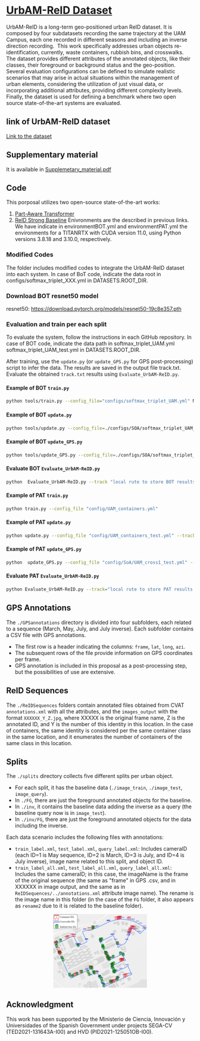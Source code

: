 # [UrbAM-ReID Dataset](https://drive.google.com/drive/folders/1yvZY_EKlkSvUy-By5KvSUB5nUxXamM1D?usp=sharing)


UrbAM-ReID is a long-term geo-positioned urban ReID dataset. It is composed by four subdatasets recording the same trajectory at the UAM Campus, each one recorded in different seasons and including an inverse direction recording.  This work specifically addresses urban objects re-identification, currently, waste containers, rubbish bins, and crosswalks. The dataset provides different attributes of the annotated objects, like their classes, their foreground or background status and the geo-position. Several evaluation configurations can be defined to simulate realistic scenarios that may arise in actual situations within the management of urban elements, considering the utilization of just visual data, or incorporating additional attributes, providing different complexity levels. Finally, the dataset is used for defining a benchmark where two open source state-of-the-art systems are evaluated.

## link of UrbAM-ReID dataset
 [Link to the dataset](https://doi.org/10.5281/zenodo.10628486)
## Supplementary material
 It is available in [Supplemetary_material.pdf](./Supplementary_material.pdf)
## Code

This porposal utilizes two open-source state-of-the-art works:

1. [Part-Aware Transformer](https://github.com/liyuke65535/Part-Aware-Transformer)
2. [ReID Strong Baseline](https://github.com/michuanhaohao/reid-strong-baseline)
Enivronments are the described in previous links. We have indicate in environmentBOT.yml and environmentPAT.yml the environments for a TITANRTX with CUDA version 11.0, using Python versions 3.8.18 and 3.10.0, respectively.
### Modified Codes
The folder includes modified codes to integrate the UrbAM-ReID dataset into each system. In case of BoT code, indicate the data root in configs/softmax_triplet_XXX.yml in DATASETS.ROOT_DIR.
### Download BOT resnet50 model
resnet50: https://download.pytorch.org/models/resnet50-19c8e357.pth

### Evaluation and train per each split
To evaluate the system, follow the instructions in each GitHub repository.
In case of BOT code, indicate the data path in softmax_triplet_UAM.yml softmax_triplet_UAM_test.yml in DATASETS.ROOT_DIR.

After training, use the `update.py` (or `update_GPS.py` for GPS post-processing) script to infer the data. The results are saved in the output file track.txt. Evaluate the obtained `track.txt` results using `Evaluate_UrbAM-ReID.py`.
#### Example of BOT `train.py`
```bash
python tools/train.py --config_file="configs/softmax_triplet_UAM.yml" MODEL.DEVICE_ID "('0')" DATASETS.NAMES "('UAM')" OUTPUT_DIR "('local rute to store BOT results...../Results/')"
```
#### Example of BOT `update.py`
```bash
python tools/update.py --config_file=./configs/SOA/softmax_triplet_UAM_test_cross1.yml --track="local rute to store BOT results...../Results/track.txt" MODEL.DEVICE_ID "('0')" DATASETS.NAMES "('uam_test')" TEST.NECK_FEAT "('after')" TEST.FEAT_NORM "('yes')" MODEL.PRETRAIN_CHOICE "('self')" TEST.RE_RANKING "('yes')" TEST.WEIGHT "('local rute to store BOT results...../Results/resnet50_model_100.pth')"
```
#### Example of BOT `update_GPS.py`
```bash
python tools/update_GPS.py --config_file=./configs/SOA/softmax_triplet_UAM_test_cross1.yml --track=./your path to save checkpoints and logs for each split/track.txt --xml_dir_gallery=test_label_all.xml --xml_dir_query=query_label_all.xml MODEL.DEVICE_ID "('0')" DATASETS.NAMES "('uam_test')" TEST.NECK_FEAT "('after')" TEST.FEAT_NORM "('yes')" MODEL.PRETRAIN_CHOICE "('self')" TEST.RE_RANKING "('yes')" TEST.WEIGHT "('./your path to save checkpoints and logs for each split/resnet50_model_100.pth')"
```
#### Evaluate BOT `Evaluate_UrbAM-ReID.py`
```bash
python  Evaluate_UrbAM-ReID.py --track "local rute to store BOT results...../Results/track.txt" --path "local rute to dataset...../ICIP_UrbAM-ReID/splits/Containers/containers/"
```
#### Example of PAT `train.py`
```bash
python train.py --config_file "config/UAM_containers.yml"
```
#### Example of PAT `update.py`
```bash
python update.py --config_file "config/UAM_containers_test.yml" --track="local rute to store PAT results....../Results/track.txt"
```
#### Example of PAT `update_GPS.py`
```bash
python  update_GPS.py --config_file "config/SoA/UAM_cross1_test.yml" --track ./your path to save checkpoints and logs for each split/trackGPS --xml_dir_gallery test_label_all.xml --xml_dir_query query_label_all.xml
```
#### Evaluate PAT `Evaluate_UrbAM-ReID.py`
```bash
python Evaluate_UrbAM-ReID.py --track="local rute to store PAT results...../Results/track.txt" --path="local rute to dataset...../ICIP_UrbAM-ReID/splits/Containers/containers/"
```
## GPS Annotations

The `./GPSannotations` directory is divided into four subfolders, each related to a sequence (March, May, July, and July inverse). Each subfolder contains a CSV file with GPS annotations.

- The first row is a header indicating the columns: `frame`, `lat`, `long`, `azi`.
- The subsequent rows of the file provide information on GPS coordinates per frame.
- GPS annotation is included in this proposal as a post-processing step, but the possibilities of use are extensive.

## ReID Sequences

The `./ReIDSequences` folders contain annotated files obtained from CVAT `annotations.xml` with all the attributes, and the `images_output` with the format `XXXXXX_Y_Z.jpg`, where XXXXX is the original frame name, Z is the annotated ID, and Y is the number of this identity in this location. In the case of containers, the same identity is considered per the same container class in the same location, and it enumerates the number of containers of the same class in this location.

## Splits

The `./splits` directory collects five different splits per urban object.

- For each split, it has the baseline data (`./image_train`, `./image_test`, `image_query`).
- In `./FG`, there are just the foreground annotated objects for the baseline.
- In `./inv`, it contains the baseline data adding the inverse as a query (the baseline query now is in `image_test`).
- In `./inv/FG`, there are just the foreground annotated objects for the data including the inverse.

Each data scenario includes the following files with annotations:

- `train_label.xml`, `test_label.xml`, `query_label.xml`: Includes cameraID (each ID=1 is May sequence, ID=2 is March, ID=3 is July, and ID=4 is July inverse), image name related to this split, and object ID.
- `train_label_all.xml`, `test_label_all.xml`, `query_label_all.xml`: Includes the same cameraID; in this case, the imageName is the frame of the original sequence (the same as "frame" in GPS .csv, and in XXXXXX in image output, and the same as in `ReIDSequences/../annotations.xml` attribute image name). The rename is the image name in this folder (in the case of the `FG` folder, it also appears as `rename2` due to it is related to the baseline folder).


<p align="center">
  <img src=./mapa.png width=50% height=50%>
 
## Acknowledgment

This work has been supported by the Ministerio de Ciencia, Innovación y Universidades of the Spanish Government under projects SEGA-CV (TED2021-131643A-I00) and HVD (PID2021-125051OB-I00).
